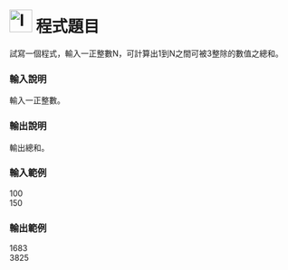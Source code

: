 <h1><img class="alignnone  wp-image-41" src="https://catmaoblog.files.wordpress.com/2016/10/3h9rzur.png" alt="Icon made by Popcorns Arts from www.flaticon.com" width="40" height="40" /> 程式題目</h1>
試寫一個程式，輸入一正整數N，可計算出1到N之間可被3整除的數值之總和。<br>

<h3>輸入說明</h3>
輸入一正整數。<br>

<h3>輸出說明</h3>
輸出總和。<br>

<h3>輸入範例</h3>
100<br>
150<br>

<h3>輸出範例</h3>
1683<br>
3825<br>
